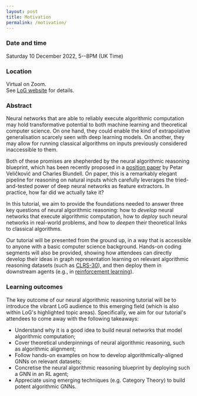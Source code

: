 ```yaml
---
layout: post
title: Motivation
permalink: /motivation/
---
```


### Date and time

Saturday 10 December 2022, 5--8PM (UK Time)

### Location

Virtual on Zoom.<br>
See [LoG website](https://logconference.org/schedule-tutorials/#neural-algorithmic-reasoning) for details.

### Abstract

Neural networks that are able to reliably execute algorithmic computation may hold transformative potential to both machine learning and theoretical computer science. On one hand, they could enable the kind of extrapolative generalisation scarcely seen with deep learning models. On another, they may allow for running classical algorithms on inputs previously considered inaccessible to them.

Both of these promises are shepherded by the neural algorithmic reasoning blueprint, which has been recently proposed in a [position paper](https://www.cell.com/patterns/pdf/S2666-3899(21)00099-4.pdf) by Petar Veličković and Charles Blundell. On paper, this is a remarkably elegant pipeline for reasoning on natural inputs which carefully leverages the tried-and-tested power of deep neural networks as feature extractors. In practice, how far did we actually take it?

In this tutorial, we aim to provide the foundations needed to answer three key questions of neural algorithmic reasoning: how to _develop_ neural networks that execute algorithmic computation, how to _deploy_ such neural networks in real-world problems, and how to _deepen_ their theoretical links to classical algorithms.

Our tutorial will be presented from the ground up, in a way that is accessible to anyone with a basic computer science background. Hands-on coding segments will also be provided, showing how attendees can directly develop their ideas in graph representation learning on relevant algorithmic reasoning datasets (such as [CLRS-30](https://github.com/deepmind/clrs)), and then deploy them in downstream agents (e.g., in [reinforcement learning](https://papers.nips.cc/paper/2021/hash/82e9e7a12665240d13d0b928be28f230-Abstract.html)).

### Learning outcomes

The key outcome of our neural algorithmic reasoning tutorial will be to introduce the vibrant LoG audience to this emerging field (which is also within LoG's highlighted topic areas). Specifically, we aim for our tutorial's attendees to come away with the following takeaways:

* Understand why it is a good idea to build neural networks that model algorithmic computation;
* Cover theoretical underpinnings of neural algorithmic reasoning, such as algorithmic alignment;
* Follow hands-on examples on how to develop algorithmically-aligned GNNs on relevant datasets;
* Concretise the neural algorithmic reasoning blueprint by deploying such a GNN in an RL agent;
* Appreciate using emerging techniques (e.g. Category Theory) to build potent algorithmic GNNs.

